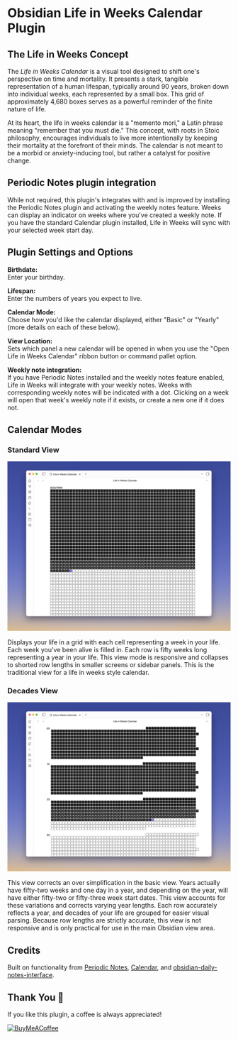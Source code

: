 # Obsidian Life in Weeks Calendar Plugin

## The Life in Weeks Concept

The _Life in Weeks Calendar_ is a visual tool designed to shift one's perspective on time and mortality. It presents a stark, tangible representation of a human lifespan, typically around 90 years, broken down into individual weeks, each represented by a small box. This grid of approximately 4,680 boxes serves as a powerful reminder of the finite nature of life.

At its heart, the life in weeks calendar is a "memento mori," a Latin phrase meaning "remember that you must die." This concept, with roots in Stoic philosophy, encourages individuals to live more intentionally by keeping their mortality at the forefront of their minds. The calendar is not meant to be a morbid or anxiety-inducing tool, but rather a catalyst for positive change.

## Periodic Notes plugin integration

While not required, this plugin's integrates with and is improved by installing the Periodic Notes plugin and activating the weekly notes feature. Weeks can display an indicator on weeks where you've created a weekly note. If you have the standard Calendar plugin installed, Life in Weeks will sync with your selected week start day.

## Plugin Settings and Options

**Birthdate:**  
Enter your birthday.

**Lifespan:**  
Enter the numbers of years you expect to live.

**Calendar Mode:**  
Choose how you'd like the calendar displayed, either "Basic" or "Yearly" (more details on each of these below).

**View Location:**  
Sets which panel a new calendar will be opened in when you use the "Open Life in Weeks Calendar" ribbon button or command pallet option.

**Weekly note integration:**  
If you have Periodic Notes installed and the weekly notes feature enabled, Life in Weeks will integrate with your weekly notes. Weeks with corresponding weekly notes will be indicated with a dot. Clicking on a week will open that week's weekly note if it exists, or create a new one if it does not.

## Calendar Modes

### Standard View

![Logo](./assets/life_in_weeks-basic.png)

Displays your life in a grid with each cell representing a week in your life. Each week you've been alive is filled in. Each row is fifty weeks long representing a year in your life. This view mode is responsive and collapses to shorted row lengths in smaller screens or sidebar panels. This is the traditional view for a life in weeks style calendar.

### Decades View

![Logo](./assets/life_in_weeks-yearly.png)

This view corrects an over simplification in the basic view. Years actually have fifty-two weeks and one day in a year, and depending on the year, will have either fifty-two or fifty-three week start dates. This view accounts for these variations and corrects varying year lengths. Each row accurately reflects a year, and decades of your life are grouped for easier visual parsing. Because row lengths are strictly accurate, this view is not responsive and is only practical for use in the main Obsidian view area.

## Credits

Built on functionality from [Periodic Notes](https://github.com/liamcain/obsidian-periodic-notes), [Calendar](https://github.com/liamcain/obsidian-calendar-plugin/tree/master), and [obsidian-daily-notes-interface](https://github.com/liamcain/obsidian-daily-notes-interface).

## Thank You 🙏

If you like this plugin, a coffee is always appreciated!

[<img src="https://cdn.buymeacoffee.com/buttons/v2/default-yellow.png" alt="BuyMeACoffee" width="100">](https://www.buymeacoffee.com/szuc)
